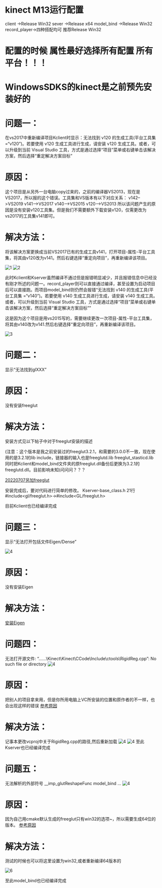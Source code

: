 # kinect M13运行配置
client ->Release Win32
sever ->Release x64
model_bind ->Release Win32
record_player->四种搭配均可 推荐Release Win32

# 配置的时候 属性最好选择所有配置 所有平台！！！
# WindowsSDKS的kinect是之前预先安装好的 

# 问题一：
在vs2017中重新编译项目Kclient时显示：无法找到 v120 的生成工具(平台工具集 =“v120”)。若要使用 v120 生成工具进行生成，请安装 v120 生成工具。或者，可以升级到当前 Visual Studio 工具，方式是通过选择“项目”菜单或右键单击该解决方案，然后选择“重定解决方案目标”
# 原因：
这个项目是从另外一台电脑copy过来的，之前的编译器VS2013，现在是VS2017，所以报的这个错误。工具集和VS版本有以下对应关系：
  v142–>VS2019
  v141–>VS2017
  v140–>VS2015
  v120–>VS2013
 所以该问题产生的原因是没有安装v120工具集。但是我们不需要额外下载安装v120，仅需更改为vs2017的工具集v141即可。
# 解决方法：
将该解决方案更换成当前VS2017已有的生成工具v141，打开项目-属性-平台工具集，将其由v120改为v141。然后右键选择“重定向项目”，再重新编译该项目。

![1](https://github.com/Doggerlas/Computer-Graphics/blob/main/PROJECT/MotionCatch/PICS/%E9%97%AE%E9%A2%98%E4%B8%80%E8%A7%A3%E5%86%B3%E6%96%B9%E6%A1%88.png)
![2](https://github.com/Doggerlas/Computer-Graphics/blob/main/PROJECT/MotionCatch/PICS/%E9%97%AE%E9%A2%98%E4%B8%80%E8%A7%A3%E5%86%B3%E6%96%B9%E6%A1%882.png)

此时Kclient和Kserver虽然编译不通过但是报错明显减少，并且报错信息中已经没有刚才所述的问题一。record_player则可以直接通过编译，甚至设置为启动项目后可以直接跑。而项目model_bind则仍然会报错“无法找到 v140 的生成工具(平台工具集 =“v140”)。若要使用 v140 生成工具进行生成，请安装 v140 生成工具。或者，可以升级到当前 Visual Studio 工具，方式是通过选择“项目”菜单或右键单击该解决方案，然后选择“重定解决方案目标””

这是因为这个项目是用vs2015写的，需要继续更改一次项目-属性-平台工具集，将其由v140改为v141.然后右键选择“重定向项目”，再重新编译该项目。

![3](https://github.com/Doggerlas/Computer-Graphics/blob/main/PROJECT/MotionCatch/PICS/%E9%97%AE%E9%A2%98%E4%B8%80%E9%97%AE%E9%A2%98.png)

# 问题二：
显示“无法找到glXXX”
# 原因：
没有安装freeglut
# 解决方法：
安装方式见以下帖子中对于freeglut安装的描述

(注意：这个版本是我之前安装过的freeglut3.2.1，和需要的3.0.0不一致，现在使用的是3.2.1的lib include，链接器的输入也是freeglutd.lib freeglut_stasticd.lib 同时把Kclient和model_bind文件夹的原freeglut.dll备份后更换为3.2.1的freeglutd.dll。目前影响未知)问问问？？？

[20220707另加freeglut](https://blog.csdn.net/weixin_44848751/article/details/124830818?spm=1001.2014.3001.5501)

安装完成后，要对代码进行简单的修改。
Kserver-base_class.h 21行 #include<gl/freeglut.h>->#include<GL/freeglut.h>   

目前Kclient也已经编译完成

# 问题三：
显示“无法打开包括文件Eigen/Dense”

![4](https://github.com/Doggerlas/Computer-Graphics/blob/main/PROJECT/MotionCatch/PICS/%E5%AE%89%E8%A3%85Eigen.png)
# 原因：
没有安装Eigen

# 解决方法：
[安装Eigen](https://blog.csdn.net/weixin_43940314/article/details/115456199)

# 问题四：
无法打开源文件: “..\..\..\Kinect\Kinect\CCode\Include\ctools\RigidReg.cpp”: No such file or directory
![4](https://github.com/Doggerlas/Computer-Graphics/blob/main/PROJECT/MotionCatch/PICS/%E6%97%A0%E6%B3%95%E6%89%93%E5%BC%80%E6%96%87%E4%BB%B6.png)

# 原因：
把别人的项目拿来用，但是你所用电脑上VC所安装的位置和原作者的不一样，也会出现这样的错误
[参考原因](https://blog.csdn.net/u010550883/article/details/40739415)
# 解决方法：
记事本更改vcproj中关于RigidReg.cpp的路径,然后重新加载
![4](https://github.com/Doggerlas/Computer-Graphics/blob/main/PROJECT/MotionCatch/PICS/%E6%89%8B%E5%8A%A8%E6%9B%B4%E6%94%B9.png)
![4](https://github.com/Doggerlas/Computer-Graphics/blob/main/PROJECT/MotionCatch/PICS/%E6%94%B9%E6%88%90%E8%BF%99%E6%A0%B7.png)
至此Kserver也已经编译完成


# 问题五：
无法解析的外部符号 __imp_glutReshapeFunc	model_bind ...
![4](https://github.com/Doggerlas/Computer-Graphics/blob/main/PROJECT/MotionCatch/PICS/%E6%97%A0%E6%B3%95%E8%A7%A3%E6%9E%90%E5%A4%96%E9%83%A8%E7%AC%A6%E5%8F%B7.png)

# 原因：
因为自己用cmake默认生成的freeglut只有win32的选项~，所以需要生成64位的版本。
[参考原因](http://pkxpp.github.io/2019/10/20/win10%E4%B8%8BDeepMimic%E5%AE%89%E8%A3%85/)


# 解决方法：
测试的时候也可以将这里设置为win32,或者重新编译64版本的

![6](https://github.com/Doggerlas/Computer-Graphics/blob/main/PROJECT/MotionCatch/PICS/%E8%AE%BE%E7%BD%AE.png)

至此model_bind也已经编译完成



